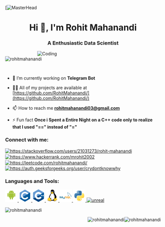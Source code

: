 [![MasterHead](https://as1.ftcdn.net/v2/jpg/02/42/83/38/1000_F_242833857_rsLAXVpWoSsKMOt9n5BCb4IRdNRupQ8X.jpg)
<h1 align="center">Hi 👋, I'm Rohit Mahanandi</h1>
<h3 align="center">A Enthusiastic Data Scientist</h3>
<img align="right" alt="Coding" width="400" src="https://miro.medium.com/v2/resize:fit:1400/0*sMEB_7LvN-TNTTJt.gif">

<p align="left"> <img src="https://komarev.com/ghpvc/?username=rohitmahanandi&label=Profile%20views&color=0e75b6&style=flat" alt="rohitmahanandi" /> </p>

<p align="left"> <a href="https://twitter.com/" target="blank"><img src="https://img.shields.io/twitter/follow/?logo=twitter&style=for-the-badge" alt="" /></a> </p>

- 🔭 I’m currently working on **Telegram Bot**

- 👨‍💻 All of my projects are available at [https://github.com/RohitMahanandi/](https://github.com/RohitMahanandi/)

- 📫 How to reach me **rohitmahanandi03@gmail.com**

- ⚡ Fun fact **Once i Spent a Entire Night on a C++ code only to realize that I used "==" instead of "="**

<h3 align="left">Connect with me:</h3>
<p align="left">
<a href="https://stackoverflow.com/users/https://stackoverflow.com/users/21031273/rohit-mahanandi" target="blank"><img align="center" src="https://raw.githubusercontent.com/rahuldkjain/github-profile-readme-generator/master/src/images/icons/Social/stack-overflow.svg" alt="https://stackoverflow.com/users/21031273/rohit-mahanandi" height="30" width="40" /></a>
<a href="https://www.hackerrank.com/https://www.hackerrank.com/mrohit2002" target="blank"><img align="center" src="https://raw.githubusercontent.com/rahuldkjain/github-profile-readme-generator/master/src/images/icons/Social/hackerrank.svg" alt="https://www.hackerrank.com/mrohit2002" height="30" width="40" /></a>
<a href="https://www.leetcode.com/https://leetcode.com/rohitmahanandi/" target="blank"><img align="center" src="https://raw.githubusercontent.com/rahuldkjain/github-profile-readme-generator/master/src/images/icons/Social/leet-code.svg" alt="https://leetcode.com/rohitmahanandi/" height="30" width="40" /></a>
<a href="https://auth.geeksforgeeks.org/user/https://auth.geeksforgeeks.org/user/crydontknowwhy" target="blank"><img align="center" src="https://raw.githubusercontent.com/rahuldkjain/github-profile-readme-generator/master/src/images/icons/Social/geeks-for-geeks.svg" alt="https://auth.geeksforgeeks.org/user/crydontknowwhy" height="30" width="40" /></a>
</p>

<h3 align="left">Languages and Tools:</h3>
<p align="left"> <a href="https://developer.android.com" target="_blank" rel="noreferrer"> <img src="https://raw.githubusercontent.com/devicons/devicon/master/icons/android/android-original-wordmark.svg" alt="android" width="40" height="40"/> </a> <a href="https://www.cprogramming.com/" target="_blank" rel="noreferrer"> <img src="https://raw.githubusercontent.com/devicons/devicon/master/icons/c/c-original.svg" alt="c" width="40" height="40"/> </a> <a href="https://www.w3schools.com/cpp/" target="_blank" rel="noreferrer"> <img src="https://raw.githubusercontent.com/devicons/devicon/master/icons/cplusplus/cplusplus-original.svg" alt="cplusplus" width="40" height="40"/> </a> <a href="https://www.linux.org/" target="_blank" rel="noreferrer"> <img src="https://raw.githubusercontent.com/devicons/devicon/master/icons/linux/linux-original.svg" alt="linux" width="40" height="40"/> </a> <a href="https://www.mysql.com/" target="_blank" rel="noreferrer"> <img src="https://raw.githubusercontent.com/devicons/devicon/master/icons/mysql/mysql-original-wordmark.svg" alt="mysql" width="40" height="40"/> </a> <a href="https://www.python.org" target="_blank" rel="noreferrer"> <img src="https://raw.githubusercontent.com/devicons/devicon/master/icons/python/python-original.svg" alt="python" width="40" height="40"/> </a> <a href="https://unrealengine.com/" target="_blank" rel="noreferrer"> <img src="https://raw.githubusercontent.com/kenangundogan/fontisto/036b7eca71aab1bef8e6a0518f7329f13ed62f6b/icons/svg/brand/unreal-engine.svg" alt="unreal" width="40" height="40"/> </a> </p>



<p><img align="center" src="https://github-readme-streak-stats.herokuapp.com/?user=rohitmahanandi&" alt="rohitmahanandi" /></p>
<p><img align="right" src="https://github-readme-stats.vercel.app/api/top-langs?username=rohitmahanandi&show_icons=true&locale=en&layout=compact" alt="rohitmahanandi" /></p>
<p>&nbsp;<img align="right" src="https://github-readme-stats.vercel.app/api?username=rohitmahanandi&show_icons=true&locale=en" alt="rohitmahanandi" /></p>




